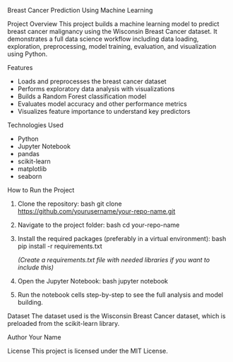 Breast Cancer Prediction Using Machine Learning

Project Overview
This project builds a machine learning model to predict breast cancer malignancy using the Wisconsin Breast Cancer dataset. It demonstrates a full data science workflow including data loading, exploration, preprocessing, model training, evaluation, and visualization using Python.

Features
- Loads and preprocesses the breast cancer dataset
- Performs exploratory data analysis with visualizations
- Builds a Random Forest classification model
- Evaluates model accuracy and other performance metrics
- Visualizes feature importance to understand key predictors

Technologies Used
- Python
- Jupyter Notebook
- pandas
- scikit-learn
- matplotlib
- seaborn

How to Run the Project
1. Clone the repository:
   bash
   git clone https://github.com/yourusername/your-repo-name.git
   
2. Navigate to the project folder:
   bash
   cd your-repo-name
   
3. Install the required packages (preferably in a virtual environment):
   bash
   pip install -r requirements.txt
   
   *(Create a requirements.txt file with needed libraries if you want to include this)*

4. Open the Jupyter Notebook:
   bash
   jupyter notebook
   
5. Run the notebook cells step-by-step to see the full analysis and model building.

Dataset
The dataset used is the Wisconsin Breast Cancer dataset, which is preloaded from the scikit-learn library.

Author
Your Name

License
This project is licensed under the MIT License.



